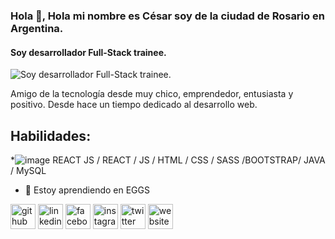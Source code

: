 ### Hola 👋, **Hola mi nombre es César soy de la ciudad de Rosario en Argentina.** 
#### Soy desarrollador Full-Stack trainee. 
![Soy desarrollador Full-Stack trainee. ](https://lh3.googleusercontent.com/582-Hy2aVlXnVEKj6ASPBztc3LJEU77sMrQ7DAtrrgUIaTfXQNOF2HF4U_nP6jSBoznCaYdA3HJRQz7cO3JgnkjN3vUspxbc3FzrYb-wOHDgtj5Joz_GSD6NAB4J4sJHuqVM4y-0PjRg0x0yQP3UY6TrA5ZdPGwIA-afnG8-ujIjA1XQKilngvfCyP7tpNPCsPbtYEHgSblxEEqqe5Q87GRVbLNgP7bObWxKHTUhzBxLhC-jVQ5ldUUtCxvYN9n-lWcd_hP3DnmATJbOhhUdGpXFMIYZCM1w2eYAujiO6Y60lTdBDEWhhnIduEfHfIOvt_p-rrHrLydSOQSStH8EtwB8z4fGgkbOeXkMF5vZPc1WNZoTb5HgyAwcDldl8LCWFF-jxkBxQJh5ir7f5ePb8VMbAIoXb-nbLH_-UHjgyQ0Q6oc4PK6PxUeI-w9Ge58G8wqg9xDi9Y-PgFtJfhkCkfRahewwnKDy4SUgo2iVrH4sH7TkOnqGklSxoOmBN9slJcYN4HMbX9RlCAki7ugAvxFfPQz5hem5raLjAr8PO_mg9G9mi97wrXXJ7yKbCKOhR9xQCXh2_rPVuKwH6ra6eGRwEhKtX4j-gSp1Tbt6G8zKYMBZLIHzIeT3DtwpgNfp-aGDYbXj_BgyOgRYu-h22dygUIc70Z-mtYOuGNmMqXfhvyQH5WYLyFCqfhzQFGcB8ukHiVw9SONiY6zpcaouYf3R9A=w653-h196-no?authuser=0)

Amigo de la tecnología desde muy chico, emprendedor, entusiasta y positivo. Desde hace un tiempo dedicado al desarrollo web.

## Habilidades: 
*![image](https://user-images.githubusercontent.com/68878959/131227041-04328148-efc8-4a5d-960f-aaef11ec971c.png)
  REACT JS / REACT / JS / HTML / CSS / SASS /BOOTSTRAP/ JAVA / MySQL

- 🌱 Estoy aprendiendo en EGGS 


[<img src='https://cdn.jsdelivr.net/npm/simple-icons@3.0.1/icons/github.svg' alt='github' height='40'>](https://github.com/https://github.com/cesargomez06/)  [<img src='https://cdn.jsdelivr.net/npm/simple-icons@3.0.1/icons/linkedin.svg' alt='linkedin' height='40'>](https://www.linkedin.com/in/https://www.linkedin.com/in/cesargomez06//)  [<img src='https://cdn.jsdelivr.net/npm/simple-icons@3.0.1/icons/facebook.svg' alt='facebook' height='40'>](https://www.facebook.com/https://www.facebook.com/cesarytachi)  [<img src='https://cdn.jsdelivr.net/npm/simple-icons@3.0.1/icons/instagram.svg' alt='instagram' height='40'>](https://www.instagram.com/https://www.instagram.com/cesargomez06//)  [<img src='https://cdn.jsdelivr.net/npm/simple-icons@3.0.1/icons/twitter.svg' alt='twitter' height='40'>](https://twitter.com/https://twitter.com/cesargomezrc)  [<img src='https://cdn.jsdelivr.net/npm/simple-icons@3.0.1/icons/icloud.svg' alt='website' height='40'>](https://cesargomez.netlify.app/)  


